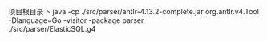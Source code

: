 
项目根目录下
java -cp ./src/parser/antlr-4.13.2-complete.jar org.antlr.v4.Tool \
    -Dlanguage=Go -visitor -package parser  \
   ./src/parser/ElasticSQL.g4